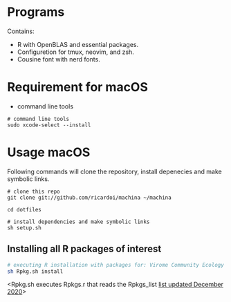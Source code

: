 # Programs

Contains:
- R with OpenBLAS and essential packages.
- Configuretion for tmux, neovim, and zsh.
- Cousine font with nerd fonts.

# Requirement for macOS
- command line tools

```shell
# command line tools
sudo xcode-select --install
```

# Usage macOS 

Following commands will clone the repository, install depenecies and make symbolic links.

```shell
# clone this repo
git clone git://github.com/ricardoi/machina ~/machina

cd dotfiles

# install dependencies and make symbolic links
sh setup.sh
```


## Installing all R packages of interest
```bash
# executing R installation with packages for: Virome Community Ecology and Evolution
sh Rpkg.sh install
```
<Rpkg.sh executes Rpkgs.r that reads the Rpkgs_list [list updated December 2020](https://github.com/ricardoi/machina/blob/master/Rpkgs_list)>
